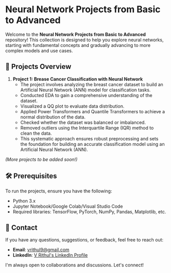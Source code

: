 # Neural Network Projects from Basic to Advanced

Welcome to the **Neural Network Projects from Basic to Advanced** repository! This collection is designed to help you explore neural networks, starting with fundamental concepts and gradually advancing to more complex models and use cases.

## 🌟 Projects Overview

1. **Project 1: Brease Cancer Classification with Neural Network**
   - The project involves analyzing the breast cancer dataset to build an Artificial Neural Network (ANN) model for classification tasks.
   - Conducted EDA to gain a comprehensive understanding of the dataset.
   - Visualized a QQ plot to evaluate data distribution.
   - Applied Power Transformers and Quantile Transformers to achieve a normal distribution of the data.
   - Checked whether the dataset was balanced or imbalanced.
   - Removed outliers using the Interquartile Range (IQR) method to clean the data.
   - This systematic approach ensures robust preprocessing and sets the foundation for building an accurate classification model using an Artificial Neural Network (ANN).


*(More projects to be added soon!)*

## 🛠️ Prerequisites

To run the projects, ensure you have the following:
- Python 3.x
- Jupyter Notebook/Google Colab/Visual Studio Code
- Required libraries: TensorFlow, PyTorch, NumPy, Pandas, Matplotlib, etc.


## 📧 Contact

If you have any questions, suggestions, or feedback, feel free to reach out:

- **Email**: [vrithul9@gmail.com](mailto:vrithul9@gmail.com)
- **LinkedIn**: [V Rithul's LinkedIn Profile]([https://www.linkedin.com/in/v-rithul-06b5632b6/])

I'm always open to collaborations and discussions. Let's connect!
